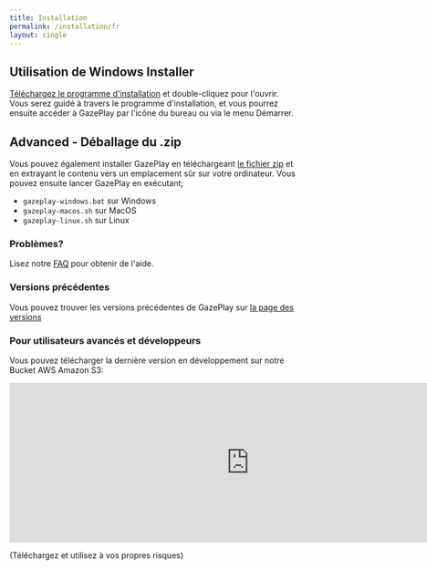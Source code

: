 ```yaml
---
title: Installation
permalink: /installation/fr
layout: single
---
```


## Utilisation de Windows Installer
[Téléchargez le programme d'installation](https://github.com/GazePlay/GazePlay/releases/download/1.8.1/gazeplay-windows-x64-1.8.1-installer.exe) et double-cliquez pour l'ouvrir. Vous serez guidé à travers le programme d'installation, et vous pourrez ensuite accéder à GazePlay par l'icône du bureau ou via le menu Démarrer.

## Advanced - Déballage du .zip
Vous pouvez également installer GazePlay en téléchargeant [le fichier zip]({{site.zip_url}}) et en extrayant le contenu vers un emplacement sûr sur votre ordinateur. Vous pouvez ensuite lancer GazePlay en exécutant;
* `gazeplay-windows.bat` sur Windows
* `gazeplay-macos.sh` sur MacOS
* `gazeplay-linux.sh` sur Linux

### Problèmes?
Lisez notre [FAQ]({{site.baseurl}}/faq/fr) pour obtenir de l'aide.

### Versions précédentes
Vous pouvez trouver les versions précédentes de GazePlay sur [la page des versions](https://github.com/GazePlay/GazePlay/releases)

### Pour utilisateurs avancés et développeurs
Vous pouvez télécharger la dernière version en développement sur notre Bucket AWS Amazon S3:

<div class="iframe_container">
<iframe src="https://gazeplay-dist.s3.eu-west-3.amazonaws.com/index.html" style="border:0; width: 60em; height: 20em"></iframe>
</div>

(Téléchargez et utilisez à vos propres risques)
